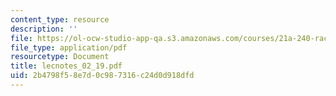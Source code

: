 ```yaml
---
content_type: resource
description: ''
file: https://ol-ocw-studio-app-qa.s3.amazonaws.com/courses/21a-240-race-and-science-spring-2004/2b4798f58e7d0c987316c24d0d918dfd_lecnotes_02_19.pdf
file_type: application/pdf
resourcetype: Document
title: lecnotes_02_19.pdf
uid: 2b4798f5-8e7d-0c98-7316-c24d0d918dfd
---
```

